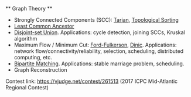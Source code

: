 ** Graph Theory **
- Strongly Connected Components (SCC): [Tarjan](https://www.geeksforgeeks.org/tarjan-algorithm-find-strongly-connected-components), [Topological Sorting](https://www.geeksforgeeks.org/topological-sorting)
- [Least Common Ancestor](http://www.cs.cmu.edu/afs/cs/academic/class/15451-s15/LectureNotes/lecture26/LCA-RMQ.pdf)
- [Disjoint-set Union](https://www.geeksforgeeks.org/union-find/). Applications: cycle detection, joining SCCs, Kruskal algorithm
- Maximum Flow / Minimum Cut: [Ford-Fulkerson](https://en.wikipedia.org/wiki/Ford%E2%80%93Fulkerson_algorithm), [Dinic](http://www.cs.cmu.edu/afs/cs/academic/class/15451-f14/www/lectures/lec11/dinic.pdf). Applications: network flow/connectivity/reliability, selection, scheduling, distributed computing, etc.
- [Bipartite Matching](https://en.wikipedia.org/wiki/Hopcroft%E2%80%93Karp_algorithm). Applications: stable marriage problem, scheduling.
- Graph Reconstruction

Contest link: https://vjudge.net/contest/261513 (2017 ICPC Mid-Atlantic Regional Contest)
